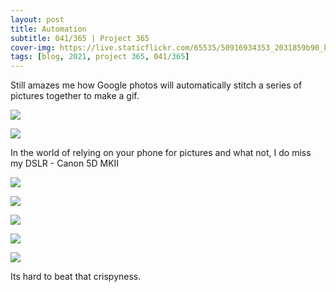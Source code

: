 ```yaml
---
layout: post
title: Automation
subtitle: 041/365 | Project 365
cover-img: https://live.staticflickr.com/65535/50916934353_2031859b90_k.jpg
tags: [blog, 2021, project 365, 041/365]
---
```

Still amazes me how Google photos will automatically stitch a series of pictures together to make a gif.
<p class="post-img-wrap">
  <img src="https://lh3.googleusercontent.com/Rtue2GZPvTHGQs_8-_yQ5KPDecaBflawPcA1K1vcmrIi0mdfFbCNl4K9-cWLwOyzVY-IsAERHpbB2m84X6cKC8vnSQWnQ1PT04WiJ7F6ddXmZ7ZkdaJKrRj9GBKbkUT0T0LfUeJGouU-NFqPGuJQRS5Zy1QHh3Yise1i_uqaYQ454TzZeZGnuDhPJya_AeSvulO8qCADENYaROLh2osbs0WnzjWxURu3rdt8wahtytfxiR9N430oKiM3f8fCDosL95nO1PzostpFD8r9rp8_X9CN4z318DyzEQEH2RCqTh_Mq6P9-77JyhvC49owBfbLRS_HVMJ_q2Ftyj5nDZ5-u9c17ZV0_9m30kgAxG4HMewaiW-joi7105WlC2Alnz-5Ly2-r1iTEwowHBOGNLnO_z0D-7oR4_wOLdxaJxbUFkguVcMT9IxzF06IC3HnAP31VTF0C3hGdzRbPA92gD85iSGTB9JxpD0KON8w9ViNJg8IK7I7bRt5w2rDsa49xtKHasD6ZXEOSlD-Tfz4EhSVKicJY_B6wZZE_SUeWMVxU04MvIkcJGLLZ3PIlJdxsnxwI0buazE8K0hk2zJ1g5ZxH7qTBPxs89H16ziHJyn-JbnU0itUaXbFJnfKcILC0kt-B2plB6GCYxgnUzGbPgw_fAKKYTGufm2qJVRt_i-4S84sLypX0tg7ssNHDVkPvzQ=w890-h668-no?authuser=0">
</p>
<p class="post-img-wrap">
  <img src="https://lh3.googleusercontent.com/cAJWv0t8xxbv_5mVguIjUkxKpcNTdLITlkQL3tl4Ot-EAk3v3a8Dj7dDu8JwpMwYNxUSVQOvv_be9ISheUzVu9qCTra_VkVO25tz-vp5vlQg3DPFZAM4HoXDX3_3jvuzaVOfgdNrwtUOQIzElkNBK-m_CFzMRGuYN0Z--gycfCbSRr8e2xQ4A2mY3bf14kgYv3y5tynhJXSGQs5qjR5mjCXykgxKWbSF8msIn4zCXqmIrKEFnFn_I2i8Mis-fyAE7dXsiZGOq8eArfK4zK2HaHCQ5bp1zwKtk2fsodKlSj4Z9EV2y500lI4tskn4C_GFTlng_00FjhN8UyoIZPF_TSlplixg4NPpPzMOvst78Q-rlPpKtMQ3S0Fm3GVaaDBh-ArvwCr2vI8BNazEk_KJ6MktVM1JrKFZhe-hR94WbvhUoBZWg77ZoIHvJYCfIIzI20su3FhxRA7VphdoV6siE5RiuAOowH93wDeWRABMjzyJsF7MHJjQZPNckLHX69s7PgwK4PwTqaIqBEqG0VtGejUdvJeIOjjQXOz5Ou8rfbbZ1RXQjP8Q5FUF6mWos0g5BlwEMxZLpX5GWYm-uP_P_ZV3UiuTj1KrBIPLwBZNmVvyiLyHssfkv6A7xAyeEy8X366UswTyj6OYwMZN9NLKvwBBqMV5TcfXw6QulaRC3SoatRyYIZCk_Ai41xd9Kyw=w548-h972-no?authuser=0">
</p>
In the world of relying on your phone for pictures and what not, I do miss my DSLR - Canon 5D MKII
<p class="post-img-wrap">
  <img src="https://live.staticflickr.com/65535/50921320436_3dd6d2c357_h.jpg">
</p>
<p class="post-img-wrap">
  <img src="https://live.staticflickr.com/65535/50921329556_794a13dc0c_h.jpg">
</p>
<p class="post-img-wrap">
  <img src="https://live.staticflickr.com/65535/50920636923_cd4e75bb4b_h.jpg">
</p>
<p class="post-img-wrap">
  <img src="https://live.staticflickr.com/65535/50921322196_4aaeb9bdb0_h.jpg">
</p>
<p class="post-img-wrap">
  <img src="https://live.staticflickr.com/65535/50921324616_c56e58dc4d_h.jpg">
</p>
Its hard to beat that crispyness.
